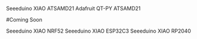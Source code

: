 
Seeeduino XIAO  ATSAMD21
Adafruit  QT-PY ATSAMD21




#Coming Soon

Seeeduino XIAO NRF52
Seeeduino XIAO ESP32C3
Seeeduino XIAO RP2040


